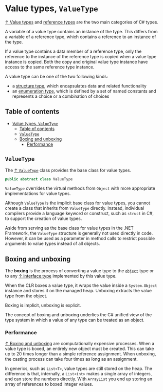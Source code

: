 # Value types, `ValueType`

[↑ Value types](https://learn.microsoft.com/en-us/dotnet/csharp/language-reference/builtin-types/value-types) and [reference types](../reference-types.md) are the two main categories of C# types.

A variable of a value type contains an instance of the type. This differs from a variable of a reference type, which contains a reference to an instance of the type.

If a value type contains a data member of a reference type, only the reference to the instance of the reference type is copied when a value type instance is copied. Both the copy and original value type instance have access to the same reference type instance.

A value type can be one of the two following kinds:

- a [structure type](../struct.md), which encapsulates data and related functionality
- an [enumeration type](enumeration-types.md), which is defined by a set of named constants and represents a choice or a combination of choices

## Table of contents

- [Value types, `ValueType`](#value-types-valuetype)
  - [Table of contents](#table-of-contents)
  - [`ValueType`](#valuetype)
  - [Boxing and unboxing](#boxing-and-unboxing)
    - [Performance](#performance)

## `ValueType`

The [↑ `ValueType`](https://learn.microsoft.com/en-us/dotnet/api/system.valuetype) class provides the base class for value types.

```csharp
public abstract class ValueType
```

`ValueType` overrides the virtual methods from `Object` with more appropriate implementations for value types.

Although `ValueType` is the implicit base class for value types, you cannot create a class that inherits from `ValueType` directly. Instead, individual compilers provide a language keyword or construct, such as `struct` in C#, to support the creation of value types.

Aside from serving as the base class for value types in the .NET Framework, the `ValueType` structure is generally not used directly in code. However, it can be used as a parameter in method calls to restrict possible arguments to value types instead of all objects.

## Boxing and unboxing

The **boxing** is the process of converting a value type to the [`object`](../object.md) type or to any [↑ interface type](https://learn.microsoft.com/en-us/dotnet/csharp/language-reference/keywords/interface) implemented by this value type.

When the CLR boxes a value type, it wraps the value inside a `System.Object` instance and stores it on the managed heap. Unboxing extracts the value type from the object.

Boxing is implicit, unboxing is explicit.

The concept of boxing and unboxing underlies the C# unified view of the type system in which a value of any type can be treated as an object.

### Performance

[↑ Boxing and unboxing](https://docs.microsoft.com/en-us/dotnet/csharp/programming-guide/types/boxing-and-unboxing) are computationally expensive processes. When a value type is boxed, an entirely new object must be created. This can take up to 20 times longer than a simple reference assignment. When unboxing, the casting process can take four times as long as an assignment.

In generics, such as `List<T>`, value types are still stored on the heap. The difference is that, internally, a `List<int>` makes a single array of integers, and can store the numbers directly. With `ArrayList` you end up storing an array of references to boxed integer values.
